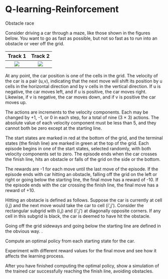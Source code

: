 # Q-learning-Reinforcement
Obstacle race

Consider driving a car through a maze, like those shown in the figures below. You want to go as fast as possible, but not so fast as to run into an obstacle or veer off the grid.

Track 1            |  Track 2
:-------------------------:|:-------------------------:
![](https://user-images.githubusercontent.com/82107572/154519823-97259d82-5621-4ebb-881a-38f834099889.png)  |  ![](https://user-images.githubusercontent.com/82107572/154519896-954d4df2-da3f-472b-9a1e-c63ee3b683b8.png)


At any point, the car position is one of the cells in the grid. The velocity of the car is a pair (u,v), indicating that the next move will shift its position by u cells in the horizontal direction and by v cells in the vertical direction. If u is negative, the car moves left, and if u is positive, the car moves right. Likewise, if v is negative, the car moves down, and if v is positive the car moves up.

The actions are increments to the velocity components. Each may be changed by +1, -1, or 0 in each step, for a total of nine (3 × 3) actions. The absolute value of each velocity component must be less than 5, and they cannot both be zero except at the starting line.

The start states are marked in red at the bottom of the grid, and the terminal states (the finish line) are marked in green at the top of the grid. Each episode begins in one of the start states, selected randomly, with both velocity components set to zero. The episode ends when the car crosses the finish line, hits an obstacle or falls of the grid on the side or the bottom.

The rewards are -1 for each move until the last move of the episode. If the episode ends with car hitting an obstacle, falling off the grid on the left or right or going below the starting line, the final move has a reward of -10. If the episode ends with the car crossing the finish line, the final move has a reward of +10.

Hitting an obstacle is defined as follows. Suppose the car is currently at cell (i,j) and the next move would take the car to cell (i',j'). Consider the rectangular subgrid with (i,j) and (i',j') at diagonally opposite corners. If any cell in this subgrid is black, the car is deemed to have hit the obstacle.

Going off the grid sideways and going below the starting line are defined in the obvious way. .

Compute an optimal policy from each starting state for the car.

Experiment with different reward values for the final move and see how it affects the learning process.

After you have finished computing the optimal policy, show a simulation of the trained car successfully reaching the finish line, avoiding obstacles.
